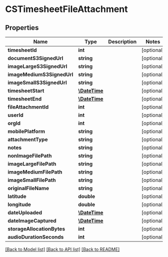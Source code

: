 # CSTimesheetFileAttachment

## Properties
Name | Type | Description | Notes
------------ | ------------- | ------------- | -------------
**timesheetId** | **int** |  | [optional] 
**documentS3SignedUrl** | **string** |  | [optional] 
**imageLargeS3SignedUrl** | **string** |  | [optional] 
**imageMediumS3SignedUrl** | **string** |  | [optional] 
**imageSmallS3SignedUrl** | **string** |  | [optional] 
**timesheetStart** | [**\DateTime**](\DateTime.md) |  | [optional] 
**timesheetEnd** | [**\DateTime**](\DateTime.md) |  | [optional] 
**fileAttachmentId** | **int** |  | [optional] 
**userId** | **int** |  | [optional] 
**orgId** | **int** |  | [optional] 
**mobilePlatform** | **string** |  | [optional] 
**attachmentType** | **string** |  | [optional] 
**notes** | **string** |  | [optional] 
**nonImageFilePath** | **string** |  | [optional] 
**imageLargeFilePath** | **string** |  | [optional] 
**imageMediumFilePath** | **string** |  | [optional] 
**imageSmallFilePath** | **string** |  | [optional] 
**originalFileName** | **string** |  | [optional] 
**latitude** | **double** |  | [optional] 
**longitude** | **double** |  | [optional] 
**dateUploaded** | [**\DateTime**](\DateTime.md) |  | [optional] 
**dateImageCaptured** | [**\DateTime**](\DateTime.md) |  | [optional] 
**storageAllocationBytes** | **int** |  | [optional] 
**audioDurationSeconds** | **int** |  | [optional] 

[[Back to Model list]](../README.md#documentation-for-models) [[Back to API list]](../README.md#documentation-for-api-endpoints) [[Back to README]](../README.md)


